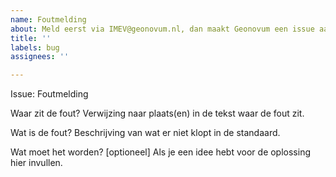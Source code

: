 ```yaml
---
name: Foutmelding
about: Meld eerst via IMEV@geonovum.nl, dan maakt Geonovum een issue aan.
title: ''
labels: bug
assignees: ''

---
```


Issue: Foutmelding 

Waar zit de fout?
Verwijzing naar plaats(en) in de tekst waar de fout zit.

Wat is de fout?
Beschrijving van wat er niet klopt in de standaard.

Wat moet het worden? [optioneel]
Als je een idee hebt voor de oplossing hier invullen.
